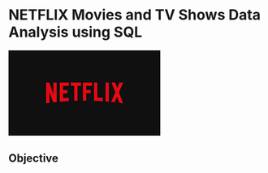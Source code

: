 # NETFLIX Movies and TV Shows Data Analysis using SQL

![Netflix_logo](https://github.com/amrita312pandit/netflix_sql_project-/blob/main/LOGO.png)

## Objective
